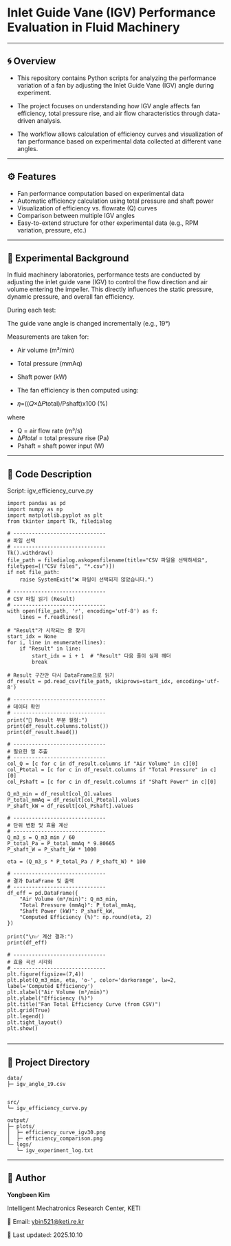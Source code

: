 # Inlet Guide Vane (IGV) Performance Evaluation in Fluid Machinery

---

## 🌀 Overview

- This repository contains Python scripts for analyzing the performance variation of a fan
by adjusting the Inlet Guide Vane (IGV) angle during experiment.

- The project focuses on understanding how IGV angle affects fan efficiency,
total pressure rise, and air flow characteristics through data-driven analysis.

- The workflow allows calculation of efficiency curves and visualization of fan performance
based on experimental data collected at different vane angles.

---

## ⚙️ Features

- Fan performance computation based on experimental data
- Automatic efficiency calculation using total pressure and shaft power
- Visualization of efficiency vs. flowrate (Q) curves
- Comparison between multiple IGV angles
- Easy-to-extend structure for other experimental data (e.g., RPM variation, pressure, etc.)

---

## 🧮 Experimental Background

In fluid machinery laboratories, performance tests are conducted by adjusting the inlet guide vane (IGV)
to control the flow direction and air volume entering the impeller.
This directly influences the static pressure, dynamic pressure, and overall fan efficiency.

During each test:

The guide vane angle is changed incrementally (e.g., 19°)

Measurements are taken for:
- Air volume (m³/min)
- Total pressure (mmAq)
- Shaft power (kW)
- The fan efficiency is then computed using:

- 𝜂=((𝑄×Δ𝑃total)/Pshaft)x100 (%)

where
- Q = air flow rate (m³/s)
- Δ𝑃𝑡𝑜𝑡𝑎𝑙 = total pressure rise (Pa)
- Pshaft = shaft power input (W)

---

## 🧰 Code Description
Script: igv_efficiency_curve.py
```
import pandas as pd
import numpy as np
import matplotlib.pyplot as plt
from tkinter import Tk, filedialog

# ------------------------------
# 파일 선택
# ------------------------------
Tk().withdraw()
file_path = filedialog.askopenfilename(title="CSV 파일을 선택하세요", filetypes=[("CSV files", "*.csv")])
if not file_path:
    raise SystemExit("❌ 파일이 선택되지 않았습니다.")

# ------------------------------
# CSV 파일 읽기 (Result)
# ------------------------------
with open(file_path, 'r', encoding='utf-8') as f:
    lines = f.readlines()

# "Result"가 시작되는 줄 찾기
start_idx = None
for i, line in enumerate(lines):
    if "Result" in line:
        start_idx = i + 1  # "Result" 다음 줄이 실제 헤더
        break

# Result 구간만 다시 DataFrame으로 읽기
df_result = pd.read_csv(file_path, skiprows=start_idx, encoding='utf-8')

# ------------------------------
# 데이터 확인
# ------------------------------
print("📄 Result 부분 컬럼:")
print(df_result.columns.tolist())
print(df_result.head())

# ------------------------------
# 필요한 열 추출
# ------------------------------
col_Q = [c for c in df_result.columns if "Air Volume" in c][0]
col_Ptotal = [c for c in df_result.columns if "Total Pressure" in c][0]
col_Pshaft = [c for c in df_result.columns if "Shaft Power" in c][0]

Q_m3_min = df_result[col_Q].values
P_total_mmAq = df_result[col_Ptotal].values
P_shaft_kW = df_result[col_Pshaft].values

# ------------------------------
# 단위 변환 및 효율 계산
# ------------------------------
Q_m3_s = Q_m3_min / 60
P_total_Pa = P_total_mmAq * 9.80665
P_shaft_W = P_shaft_kW * 1000

eta = (Q_m3_s * P_total_Pa / P_shaft_W) * 100

# ------------------------------
# 결과 DataFrame 및 출력
# ------------------------------
df_eff = pd.DataFrame({
    "Air Volume (m³/min)": Q_m3_min,
    "Total Pressure (mmAq)": P_total_mmAq,
    "Shaft Power (kW)": P_shaft_kW,
    "Computed Efficiency (%)": np.round(eta, 2)
})

print("\n✅ 계산 결과:")
print(df_eff)

# ------------------------------
# 효율 곡선 시각화
# ------------------------------
plt.figure(figsize=(7,4))
plt.plot(Q_m3_min, eta, 'o-', color='darkorange', lw=2, label='Computed Efficiency')
plt.xlabel("Air Volume (m³/min)")
plt.ylabel("Efficiency (%)")
plt.title("Fan Total Efficiency Curve (from CSV)")
plt.grid(True)
plt.legend()
plt.tight_layout()
plt.show()


```

---

## 📂 Project Directory
```
data/
├─ igv_angle_19.csv


src/
└─ igv_efficiency_curve.py

output/
├─ plots/
│  ├─ efficiency_curve_igv30.png
│  ├─ efficiency_comparison.png
└─ logs/
   └─ igv_experiment_log.txt

```

---

## 👤 Author

**Yongbeen Kim**

Intelligent Mechatronics Research Center, KETI

📧 Email: ybin521@keti.re.kr

📅 Last updated: 2025.10.10
